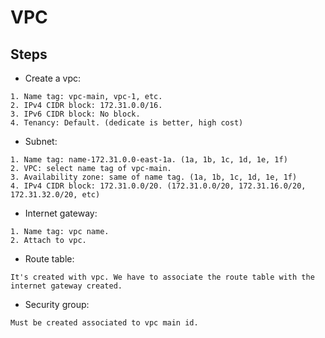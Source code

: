 # VPC

## Steps
* Create a vpc:
```
1. Name tag: vpc-main, vpc-1, etc.
2. IPv4 CIDR block: 172.31.0.0/16.
3. IPv6 CIDR block: No block.
4. Tenancy: Default. (dedicate is better, high cost)
```
* Subnet:
```
1. Name tag: name-172.31.0.0-east-1a. (1a, 1b, 1c, 1d, 1e, 1f)
2. VPC: select name tag of vpc-main.
3. Availability zone: same of name tag. (1a, 1b, 1c, 1d, 1e, 1f)
4. IPv4 CIDR block: 172.31.0.0/20. (172.31.0.0/20, 172.31.16.0/20, 172.31.32.0/20, etc)
```
* Internet gateway:
```
1. Name tag: vpc name.
2. Attach to vpc.
```
* Route table:
```
It's created with vpc. We have to associate the route table with the internet gateway created.
```
* Security group:
```
Must be created associated to vpc main id.
```